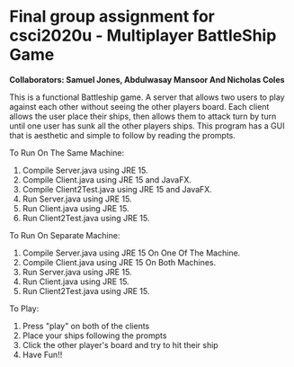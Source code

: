 # Final group assignment for csci2020u - Multiplayer BattleShip Game

**Collaborators:
Samuel Jones, Abdulwasay Mansoor And Nicholas Coles**

This is a functional Battleship game.  A server that allows two users to play against each other without seeing the other players board.
Each client allows the user place their ships, then allows them to attack turn by turn until one user has sunk all the other players ships.
This program has a GUI that is aesthetic and simple to follow by reading the prompts.

To Run On The Same Machine:
1. Compile Server.java using JRE 15.
2. Compile Client.java using JRE 15 and JavaFX.
3. Compile Client2Test.java using JRE 15 and JavaFX.
4. Run Server.java using JRE 15.
5. Run Client.java using JRE 15.
6. Run Client2Test.java using JRE 15.

To Run On Separate Machine:
1. Compile Server.java using JRE 15 On One Of The Machine.
2. Compile Client.java using JRE 15 On Both Machines.
3. Run Server.java using JRE 15.
4. Run Client.java using JRE 15.
5. Run Client2Test.java using JRE 15.

To Play:
1. Press "play" on both of the clients
2. Place your ships following the prompts
3. Click the other player's board and try to hit their ship
4. Have Fun!!

